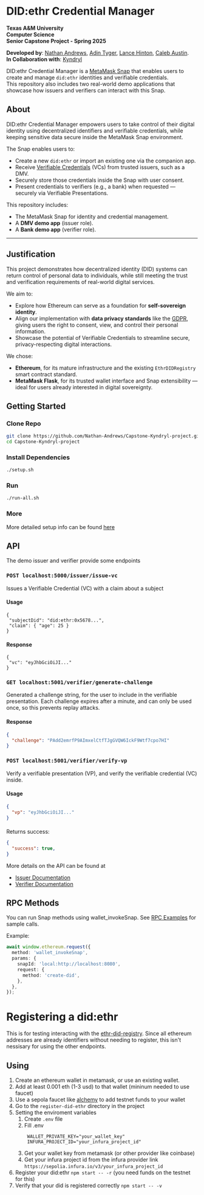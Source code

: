 # DID:ethr Credential Manager
**Texas A&M University**\
**Computer Science**\
**Senior Capstone Project - Spring 2025**

**Developed by**: [Nathan Andrews](https://github.com/Nathan-Andrews), [Adin Tyger](https://github.com/AdinTyger), [Lance Hinton](https://github.com/hinton-lance), [Caleb Austin](https://github.com/EpicExplode).\
**In Collaboration with**: [Kyndryl](https://www.kyndryl.com/)

DID:ethr Credential Manager is a [MetaMask Snap](https://metamask.io/snaps) that enables users to create and manage `did:ethr` identities and verifiable credentials.  
This repository also includes two real-world demo applications that showcase how issuers and verifiers can interact with this Snap.

## About
DID:ethr Credential Manager empowers users to take control of their digital identity using decentralized identifiers and verifiable credentials, while keeping sensitive data secure inside the MetaMask Snap environment.

The Snap enables users to:
- Create a new `did:ethr` or import an existing one via the companion app.
- Receive [Verifiable Credentials](https://en.wikipedia.org/wiki/Verifiable_credentials) (VCs) from trusted issuers, such as a DMV.
- Securely store those credentials inside the Snap with user consent.
- Present credentials to verifiers (e.g., a bank) when requested — securely via Verifiable Presentations.

This repository includes:
- The MetaMask Snap for identity and credential management.
- A **DMV demo app** (issuer role).
- A **Bank demo app** (verifier role).

---

## Justification
This project demonstrates how decentralized identity (DID) systems can return control of personal data to individuals, while still meeting the trust and verification requirements of real-world digital services.

We aim to:
- Explore how Ethereum can serve as a foundation for **self-sovereign identity**.
- Align our implementation with **data privacy standards** like the [GDPR](https://gdpr.eu/), giving users the right to consent, view, and control their personal information.
- Showcase the potential of Verifiable Credentials to streamline secure, privacy-respecting digital interactions.

We chose:
- **Ethereum**, for its mature infrastructure and the existing `EthrDIDRegistry` smart contract standard.
- **MetaMask Flask**, for its trusted wallet interface and Snap extensibility — ideal for users already interested in digital sovereignty.


## Getting Started

### Clone Repo
  ```bash
  git clone https://github.com/Nathan-Andrews/Capstone-Kyndryl-project.git
  cd Capstone-Kyndryl-project
  ```
### Install Dependencies
```bash
./setup.sh
```

### Run
```bash
./run-all.sh
```

### More
More detailed setup info can be found [here](CONTRIBUTING.md#getting-started)

## API
The demo issuer and verifier provide some endpoints

### `POST localhost:5000/issuer/issue-vc`
Issues a Verifiable Credential (VC) with a claim about a subject
#### Usage
```
{
 "subjectDid": "did:ethr:0x5678...",
 "claim": { "age": 25 }
}
```
#### Response
```
{
 "vc": "eyJhbGciOiJI..."
}
```


### `GET localhost:5001/verifier/generate-challenge`
Generated a challenge string, for the user to include in the verifiable presentation.  Each challenge expires after a minute, and can only be used once, so this prevents replay attacks.
#### Response
```json
{
  "challenge": "PAdd2emrfP9AImxelCtfTJgGVQW6IckF9Wtf7cpo7HI"
}
```

### `POST localhost:5001/verifier/verify-vp`
Verify a verifiable presentation (VP), and verify the verifiable credential (VC) inside.
#### Usage
```json
{
  "vp": "eyJhbGciOiJI..."
}
```
####
Returns success:
```json
{
  "success": true,
}
```


More details on the API can be found at
  - [Issuer Documentation](demo/dmv-app/backend/docs/)
  - [Verifier Documentation](demo/bank-app/backend/docs/)

## RPC Methods
You can run Snap methods using wallet_invokeSnap. See [RPC Examples](snap/packages/snap/rpc-examples.md) for sample calls.

Example:
```ts
await window.ethereum.request({
  method: 'wallet_invokeSnap',
  params: {
    snapId: 'local:http://localhost:8080',
    request: {
      method: 'create-did',
    },
  },
});
```

# Registering a did:ethr
This is for testing interacting with the [ethr-did-registry](github.com/uport-project/ethr-did-registry).  Since all ethereum addresses are already identifiers without needing to register, this isn't nessisary for using the other endpoints.
## Using
1. Create an ethereum wallet in metamask, or use an existing wallet.
2. Add at least 0.001 eth (1-3 usd) to that wallet (mininum needed to use faucet)
3. Use a sepola faucet like [alchemy](https://www.alchemy.com/faucets/ethereum-sepolia) to add testnet funds to your wallet
4. Go to the `register-did-ethr` directory in the project
5. Setting the enviroment variables
   1. Create `.env` file
   2. Fill .env
         ```
          WALLET_PRIVATE_KEY="your_wallet_key"
          INFURA_PROJECT_ID="your_infura_project_id"
   3. Get your wallet key from metamask (or other provider like coinbase)
   4. Get your infura project id from the infura provider link `https://sepolia.infura.io/v3/your_infura_project_id`
6. Register your did:ethr `npm start -- -r` (you need funds on the testnet for this)
7. Verify that your did is registered correctly `npm start -- -v`
